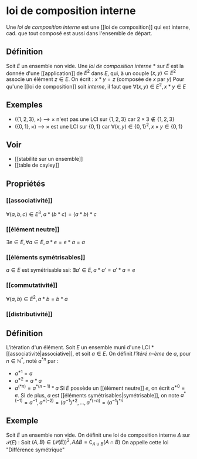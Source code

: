 # loi de composition interne

Une _loi de composition interne_ est une [[loi de composition]] qui est interne, cad. que tout composé est aussi dans l'ensemble de départ.

## Définition
Soit $E$ un ensemble non vide.
Une _loi de composition interne_ $*$ sur $E$ est la donnée d'une [[application]] de $E^2$ dans $E$, qui, à un couple $(x, y)\in E^2$ associe un élément $z\in E$.
On écrit : $x*y = z$ (composée de $x$ par $y$)
Pour qu'une [[loi de composition]] soit _interne_, il faut que $\forall (x,y)\in E^2, x*y\in E$

## Exemples
- $(\{1, 2, 3\}, \times)$ --> $\times$ n'est pas une LCI sur $\{1, 2, 3\}$ car $2\times3 \not\in \{1, 2, 3\}$
- $(\{0, 1\}, \times)$ --> $\times$ est une LCI sur $\{0,1\}$ car $\forall (x,y)\in\{0,1\}^2, x\times y \in \{0,1\}$

## Voir
 - [[stabilité sur un ensemble]]
 - [[table de cayley]]

## Propriétés

### [[associativité]]
$\forall(a,b,c)\in E^3, a*(b*c)=(a*b)*c$

### [[élément neutre]]
$\exists e\in E, \forall a\in E, a*e=e*a=a$

### [[éléments symétrisables]]
$a\in E$ est symétrisable ssi: $\exists a'\in E, a*a' = a'*a = e$
### [[commutativité]]
$\forall(a,b)\in E^2, a*b = b*a$
### [[distributivité]]



## Définition
L'itération d'un élément.
Soit $E$ un ensemble muni d'une LCI $*$ [[associativité|associative]], et soit $a\in E$.
On définit _l'itéré $n$-ème_ de $a$, pour $n\in\mathbb N^*$, noté $a^{*n}$ par :
 - $a^{*1} = a$
 - $a^{*2} = a*a$
 - $a^{(*n)} = a^{*(n-1)}*a$
 Si $E$ possède un [[élément neutre]] $e$, on écrit $a^{*0} = e$.
 Si de plus, $a$ est [[éléments symétrisables|symétrisable]], on note $a^{*(-1)} = a^{-1},\, a^{*(-2)} = (a^{-1})^{*2},\, \ldots,\, a^{*(-n)} = (a^{-1})^{*n}$

## Exemple

Soit $E$ un ensemble non vide.
On définit une loi de composition interne $\Delta$ sur $\mathscr P(E)$ :
Soit $(A, B)\in(\mathscr P(E))^2, A\Delta B = \complement_{A\cup B}(A\cap B)$ 
On appelle cette loi "Différence symétrique"




